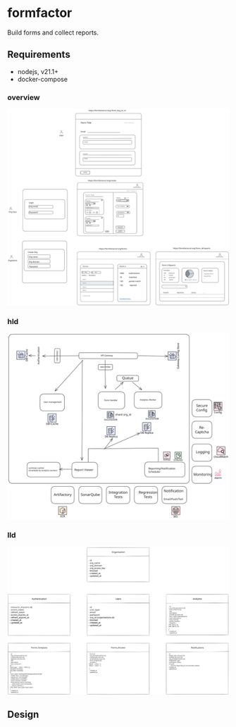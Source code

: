 # formfactor

Build forms and collect reports.

## Requirements

- nodejs, v21.1+
- docker-compose


### overview

![formfactor](./assets/formfactor.svg?raw=True)

### hld

![formfactor-hld](./assets/formfactor-hld.svg?raw=True)


### lld
![formfactor-lld](./assets/formfactor-lld.svg?raw=True)


## Design

